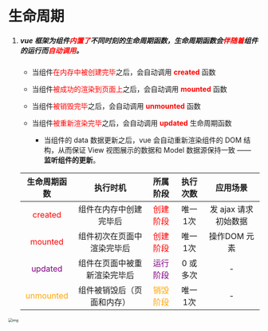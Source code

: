 # 生命周期

1. ##### vue 框架为组件<font color="red">内置了</font>不同时刻的生命周期函数，生命周期函数会<font color="red">伴随着</font>组件的运行而<font color="red">自动调用</font>。

   - 当组件<font color="red">在内存中被创建完毕</font>之后，会自动调用 <font color="red">**created**</font> 函数

   - 当组件<font color="red">被成功的渲染到页面上</font>之后，会自动调用 <font color="red">**mounted**</font> 函数

   - 当组件<font color="red">被销毁完毕</font>之后，会自动调用 <font color="red">**unmounted**</font> 函数
   - 当组件<font color="red">被重新渲染完毕</font>之后，会自动调用 <font color="red">**updated**</font> 生命周期函数
     - 当组件的 data 数据更新之后，vue 会自动重新渲染组件的 DOM 结构，从而保证 View 视图展示的数据和 Model 数据源保持一致 —— **监听组件的更新**。

   

   |             生命周期函数              |           执行时机           |               所属阶段               | 执行次数 |       应用场景       |
   | :-----------------------------------: | :--------------------------: | :----------------------------------: | :------: | :------------------: |
   |   <font color="red">created</font>    |    组件在内存中创建完毕后    |  <font color="red">创建阶段</font>   | 唯一1次  | 发 ajax 请求初始数据 |
   |   <font color="red">mounted</font>    |  组件初次在页面中渲染完毕后  |  <font color="red">创建阶段</font>   | 唯一1次  |     操作DOM 元素     |
   |  <font color="purple">updated</font>  | 组件在页面中被重新渲染完毕后 | <font color="purple">运行阶段</font> | 0 或多次 |          -           |
   | <font color="orange">unmounted</font> |  组件被销毁后（页面和内存）  | <font color="orange">销毁阶段</font> | 唯一1次  |          -           |

   

<img src="https://cn.vuejs.org/assets/lifecycle.16e4c08e.png" alt="img" style="zoom:50%;" />

